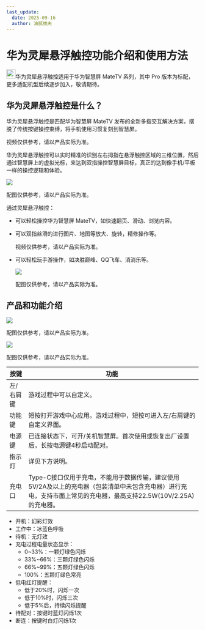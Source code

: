 ```yaml
---
last_update:
  date: 2025-09-16
  author: 油腻樵夫
---
```


# 华为灵犀悬浮触控功能介绍和使用方法

<img src="https://tips-p01-drcn.dbankcdn.cn/hwtips/topic/V0FM/zh-CN/images/icon-note.svg" width="24" height="24"/>华为灵犀悬浮触控适用于华为智慧屏 MateTV 系列，其中 Pro 版本为标配，更多适配机型后续逐步加入，敬请期待。

## 华为灵犀悬浮触控是什么？

华为灵犀悬浮触控是匹配华为智慧屏 MateTV 发布的全新多指交互解决方案，摆脱了传统按键操控束缚，将手机使用习惯复刻到智慧屏。

视频仅供参考，请以产品实际为准。

华为灵犀悬浮触控可以实时精准的识别左右拇指在悬浮触控区域的三维位置，然后通过智慧屏上的虚拟光标，来达到双指操控智慧屏目标，真正的达到像手机/平板一样的操控逻辑和体验。

![](https://tips-p01-drcn.dbankcdn.cn/hwtips/topic/V0FM/zh-CN/zh-cn_image_0000002458473621.png)

配图仅供参考，请以产品实际为准。

通过灵犀悬浮触控：

+   可以轻松操控华为智慧屏 MateTV，如快速翻页、滑动、浏览内容。
+   可以双指丝滑的进行图片、地图等放大、旋转，精修操作等。
    
    视频仅供参考，请以产品实际为准。
    
+   可以轻松玩手游操作，如决胜巅峰、QQ飞车、消消乐等。
    
    ![](https://tips-p01-drcn.dbankcdn.cn/hwtips/topic/V0FM/zh-CN/zh-cn_image_0000002458553485.png)
    
    配图仅供参考，请以产品实际为准。
    

## 产品和功能介绍

![](https://tips-p01-drcn.dbankcdn.cn/hwtips/topic/V0FM/zh-CN/zh-cn_image_0000002424834930.png)

配图仅供参考，请以产品实际为准。

![](https://tips-p01-drcn.dbankcdn.cn/hwtips/topic/V0FM/zh-CN/zh-cn_image_0000002424994774.png)

配图仅供参考，请以产品实际为准。

 
| 按键| 功能|
| --- | --- |
|左/右肩键|游戏过程中可以自定义。|
| 功能键| 短按打开游戏中心应用。游戏过程中，短按可进入左/右肩键的自定义界面。|
| 电源键| 已连接状态下，可开/关机智慧屏。首次使用或恢复出厂设置后，长按电源键4秒启动配对。|
| 指示灯| 详见下方说明。|
| 充电口| Type-C接口仅用于充电，不能用于数据传输，建议使用5V/2A及以上的充电器（包装清单中未包含充电器）进行充电，支持市面上常见的充电器，最高支持22.5W(10V/2.25A)的充电器。|

+   开机：幻彩灯效
+   工作中：冰蓝色呼吸
+   待机：无灯效
+   充电过程电量状态显示：
    +   0~33%：一颗灯绿色闪烁
    +   33%~66%：三颗灯绿色闪烁
    +   66%~99%：五颗灯绿色闪烁
    +   100%：五颗灯绿色常亮
+   低电红灯提醒：
    +   低于20%时，闪烁一次
    +   低于10%时，闪烁三次
    +   低于5%后，持续闪烁提醒
+   待配对：按键时蓝灯闪烁1次
+   断连：按键时白灯闪烁1次